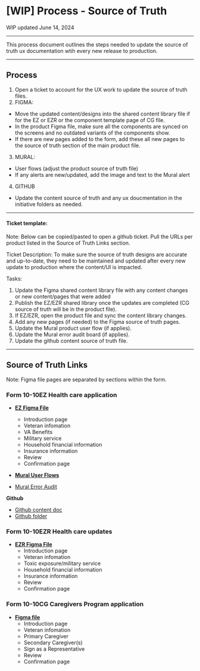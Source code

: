 # [WIP] Process - Source of Truth

WIP updated June 14, 2024

----


This process document outlines the steps needed to update the source of truth ux documentation wtih every new release to production. 

----

## Process

1. Open a ticket to account for the UX work to update the source of truth files.
2. FIGMA: 
  - Move the updated content/designs into the shared content library file if for the EZ or EZR or the component template page of CG file.
  - In the product Figma file, make sure all the components are synced on the screens and no outdated variants of the components show.
  - If there are new pages added to the form, add these all new pages to the source of truth section of the main product file.
3. MURAL:
  - User flows (adjust the product source of truth file)
  - If any alerts are new/updated, add the image and text to the Mural alert
4. GITHUB
- Update the content source of truth and any ux doucmentation in the initiative folders as needed. 

----

#### Ticket template:
Note: Below can be copied/pasted to open a github ticket. Pull the URLs per product listed in the Source of Truth Links section.


Ticket Description: To make sure the source of truth designs are accurate and up-to-date, they need to be maintained and updated after every new update to production where the content/UI is impacted.

Tasks: 
1. Update the Figma shared content library file with any content changes or new content/pages that were added
2. Publish the EZ/EZR shared library once the updates are completed (CG source of truth will be in the product file).
3. If EZ/EZR, open the product file and sync the content library changes.
4. Add any new pages (if needed) to the Figma source of truth pages.
5. Update the Mural product user flow (if applies).
6. Update the Mural error audit board (if applies).
7. Update the github content source of truth file.


---- 

## Source of Truth Links

Note:  Figma file pages are separated by sections within the form.


### Form 10-10EZ Health care application

- **[EZ Figma File](https://www.figma.com/design/UljiHam46o5DItC5iDgmPd/10-10EZ?node-id=0-1&t=QjvZkmXsETMeSV6e-0)**
  - Introduction page
  - Veteran infomation 
  - VA Benefits
  - Military service
  - Household financial information
  - Insurance information
  - Review
  - Confirmation page
  
- **[Mural User Flows]()**
- [Mural Error Audit]()

**Github**
- [Github content doc]()
- [Github folder]()


### Form 10-10EZR Health care updates

- **[EZR Figma File](https://www.figma.com/design/tggcJk382w9yQ0ElwKfh3N/10-10EZR?node-id=3079-6063&t=FgMkN0FlXgb3bugT-0)**
  - Introduction page
  - Veteran infomation 
  - Toxic exposure/military service
  - Household financial information
  - Insurance information
  - Review
  - Confirmation page



### Form 10-10CG Caregivers Program application
- **[Figma file](https://www.figma.com/design/TxXD5bGUOhbHHWLb85GPjK/10-10CG?node-id=0-1&t=104bLnGOpjrdMbOF-0)**
  - Introduction page
  - Veteran infomation 
  - Primary Caregiver
  - Secondary Caregiver(s)
  - Sign as a Representative
  - Review
  - Confirmation page



